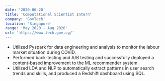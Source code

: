 ```yaml
---
date: '2020-06-20'
title: 'Computational Scientist Intern'
company: 'GovTech'
location: 'Singapore'
range: 'May 2020 - Aug 2020'
url: 'https://www.tech.gov.sg/'
---
```


- Utilized Pyspark for data engineering and analysis to monitor the labour market situation during COVID.
- Performed back-testing and A/B testing and successfully deployed a content-based improvement to the ML recommender system.
- Utilized LDA and NLP to automatically extract patterns in user search trends and skills, and produced a Redshift dashboard using SQL.
